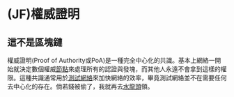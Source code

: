 # \(JF\)權威證明

## 這不是區塊鏈

權威證明\(Proof of Authority或PoA\)是一種完全中心化的共識。基本上網絡一開始就決定數個權威[節點](../dev/mainnet/node/)來處理所有的認證與發塊，而其他人永遠不會拿到這樣的權限。這種共識通常用於[測試網絡](../dev/undefined-8/)來加快網絡的效率，畢竟測試網絡並不在需要任何去中心化的存在。倘若錢被偷了，我就再去[水龍頭](../dev/undefined-8/shui.md)領。

